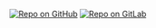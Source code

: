 [![Repo on GitHub](https://img.shields.io/badge/repo-GitHub-3D76C2.svg)](https://github.com/ZwerOxotnik/factorio-talion-moderation-system)
[![Repo on GitLab](https://img.shields.io/badge/repo-GitLab-6C488A.svg)](https://gitlab.com/ZwerOxotnik/factorio-talion-moderation-system)